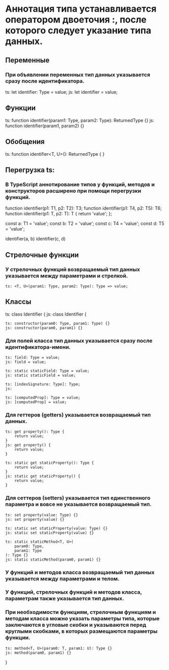 # Аннотация типа устанавливается оператором двоеточия :, после которого следует указание типа данных.

## Переменные
### При объявлении переменных тип данных указывается сразу после идентификатора.
ts: let identifier: Type = value;
js: let identifier = value;

## Функции
ts: function identifier(param1: Type, param2: Type): ReturnedType {}
js: function identifier(param1, param2) {}

## Обобщения
ts: function identifier<T, U>(): ReturnedType { }

## Перегрузка ts:
### В TypeScript аннотирование типов у функций, методов и конструкторов расширено при помощи перегрузки функций.
function identifier(p1: T1, p2: T2): T3;
function identifier(p1: T4, p2: T5): T6;
function identifier(p1: T, p2: T): T {
	return 'value';
};

const a: T1 = 'value';
const b: T2 = 'value';
const c: T4 = 'value';
const d: T5 = 'value';

identifier(a, b)
identifier(c, d)

## Стрелочные функции
### У стрелочных функций возвращаемый тип данных указывается между параметрами и стрелкой.
	ts: <T, U>(param1: Type, param2: Type): Type => value;

## Классы
ts: class Identifier<T> {
js: class Identifier {

	ts: constructor(param0: Type, param1: Type) {}
	js: constructor(param0, param1) {}

### Для полей класса тип данных указывается сразу после идентификатора-имени.
	ts: field: Type = value;
	js: field = value;

	ts: static staticField: Type = value;
	js: static staticField = value;

	ts: [indexSignature: Type]: Type;
	js:

	ts: [computedProp]: Type = value;
	js: [computedProp] = value;


### Для геттеров (getters) указывается возвращаемый тип данных.
	ts: get property(): Type {
		return value;
	}
	js: get property() {
		return value;
	}

	ts: static get staticProperty(): Type {
		return value;
	}
	js: static get staticProperty() {
		return value;
	}

### Для сеттеров (setters) указывается тип единственного параметра и вовсе не указывается возвращаемый тип.
	ts: set property(value: Type) {}
	js: set property(value) {}

	ts: static set staticProperty(value: Type) {}
	js: static set staticProperty(value) {}

	ts: static staticMethod<T, U>(
		param0: Type,
		param1: Type
	): Type {}
	js: static staticMethod(param0, param1) {}


### У функций и методов класса возвращаемый тип данных указывается между параметрами и телом.
### У функций, стрелочных функций и методов класса, параметрам также указывается тип данных.
### При необходимости функциям, стрелочным функциям и методам класса можно указать параметры типа, которые заключаются в угловые скобки и указываются перед круглыми скобками, в которых размещаются параметры функции.
	ts: method<T, U>(param0: T, param1: U): Type {}
	js: method(param0, param1) {}
}





